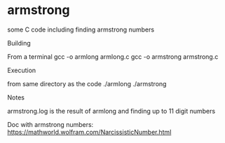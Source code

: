 # armstrong

some C code including finding armstrong numbers

Building

From a terminal
gcc -o armlong armlong.c
gcc -o armstrong armstrong.c

Execution

from same directory as the code
./armlong
./armstrong

Notes

armstrong.log is the result of armlong and finding up to 11 digit numbers

Doc with armstrong numbers: https://mathworld.wolfram.com/NarcissisticNumber.html

